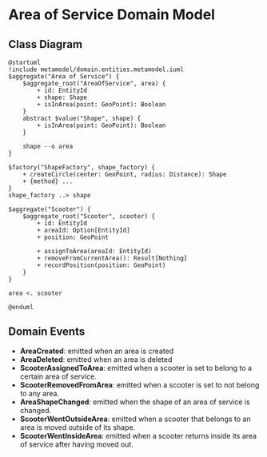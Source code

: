 # Area of Service Domain Model

## Class Diagram
```plantuml
@startuml
!include metamodel/domain.entities.metamodel.iuml
$aggregate("Area of Service") {
    $aggregate_root("AreaOfService", area) {
        + id: EntityId
        + shape: Shape
        + isInArea(point: GeoPoint): Boolean
    }
    abstract $value("Shape", shape) {
        + isInArea(point: GeoPoint): Boolean
    }

    shape --o area
}

$factory("ShapeFactory", shape_factory) {
    + createCircle(center: GeoPoint, radius: Distance): Shape
    + {method} ...
}
shape_factory ..> shape

$aggregate("Scooter") {
    $aggregate_root("Scooter", scooter) {
        + id: EntityId
        + areaId: Option[EntityId]
        + position: GeoPoint

        + assignToArea(areaId: EntityId)
        + removeFromCurrentArea(): Result[Nothing]
        + recordPosition(position: GeoPoint)
    }
}

area <. scooter

@enduml
```

## Domain Events

- **AreaCreated**: emitted when an area is created
- **AreaDeleted**: emitted when an area is deleted
- **ScooterAssignedToArea**: emitted when a scooter is set to belong to a certain area of service.
- **ScooterRemovedFromArea**: emitted when a scooter is set to not belong to any area.
- **AreaShapeChanged**: emitted when the shape of an area of service is changed.
- **ScooterWentOutsideArea**: emitted when a scooter that belongs to an area is moved outside of its shape.
- **ScooterWentInsideArea**: emitted when a scooter returns inside its area of service after having moved out.
